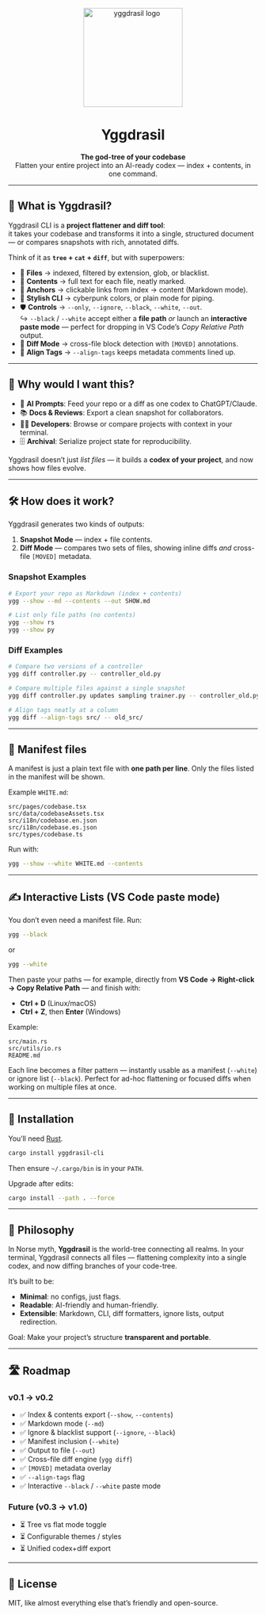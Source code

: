 <!-- LOGO -->
<p align="center">
  <img src="https://github.com/user-attachments/assets/ad569d6e-1e01-407c-a282-3e3d2abb97dd" width="200" alt="yggdrasil logo"/>
</p>

<h1 align="center"> Yggdrasil</h1>
<p align="center">
  <strong>The god-tree of your codebase</strong><br/>
Flatten your entire project into an AI-ready codex — index + contents, in one command.
</p>

---

## 🤔 What is Yggdrasil?

Yggdrasil CLI is a **project flattener and diff tool**:  
it takes your codebase and transforms it into a single, structured document — or compares snapshots with rich, annotated diffs.  

Think of it as **`tree` + `cat` + `diff`**, but with superpowers:

- 📂 **Files** → indexed, filtered by extension, glob, or blacklist.  
- 📑 **Contents** → full text for each file, neatly marked.  
- 🔗 **Anchors** → clickable links from index → content (Markdown mode).  
- 🎨 **Stylish CLI** → cyberpunk colors, or plain mode for piping.  
- 🛡 **Controls** → `--only`, `--ignore`, `--black`, `--white`, `--out`.  
  ↪ `--black` / `--white` accept either a **file path** *or* launch an **interactive paste mode** — perfect for dropping in VS Code’s *Copy Relative Path* output.  
- 🧩 **Diff Mode** → cross-file block detection with `[MOVED]` annotations.  
- 📐 **Align Tags** → `--align-tags` keeps metadata comments lined up.  

---

## 🌟 Why would I want this?

- 🤖 **AI Prompts**: Feed your repo or a diff as one codex to ChatGPT/Claude.  
- 📚 **Docs & Reviews**: Export a clean snapshot for collaborators.  
- 🧑‍💻 **Developers**: Browse or compare projects with context in your terminal.  
- 🗄️ **Archival**: Serialize project state for reproducibility.  

Yggdrasil doesn’t just *list files* — it builds a **codex of your project**, and now shows how files evolve.  

---

## 🛠 How does it work?

Yggdrasil generates two kinds of outputs:

1. **Snapshot Mode** — index + file contents.  
2. **Diff Mode** — compares two sets of files, showing inline diffs *and* cross-file `[MOVED]` metadata.

### Snapshot Examples

```bash
# Export your repo as Markdown (index + contents)
ygg --show --md --contents --out SHOW.md

# List only file paths (no contents)
ygg --show rs
ygg --show py
```

### Diff Examples

```bash
# Compare two versions of a controller
ygg diff controller.py -- controller_old.py

# Compare multiple files against a single snapshot
ygg diff controller.py updates sampling trainer.py -- controller_old.py

# Align tags neatly at a column
ygg diff --align-tags src/ -- old_src/
```

---

## 📄 Manifest files

A manifest is just a plain text file with **one path per line**.
Only the files listed in the manifest will be shown.

Example `WHITE.md`:

```
src/pages/codebase.tsx
src/data/codebaseAssets.tsx
src/i18n/codebase.en.json
src/i18n/codebase.es.json
src/types/codebase.ts
```

Run with:

```bash
ygg --show --white WHITE.md --contents
```

---

## ✍️ Interactive Lists (VS Code paste mode)

You don’t even need a manifest file.
Run:

```bash
ygg --black
```

or

```bash
ygg --white
```

Then paste your paths — for example, directly from **VS Code → Right-click → Copy Relative Path** —
and finish with:

* **Ctrl + D** (Linux/macOS)
* **Ctrl + Z**, then **Enter** (Windows)

Example:

```
src/main.rs
src/utils/io.rs
README.md
```

Each line becomes a filter pattern — instantly usable as a manifest (`--white`) or ignore list (`--black`).
Perfect for ad-hoc flattening or focused diffs when working on multiple files at once.

---

## 🚀 Installation

You’ll need [Rust](https://www.rust-lang.org/tools/install).

```bash
cargo install yggdrasil-cli
```

Then ensure `~/.cargo/bin` is in your `PATH`.

Upgrade after edits:

```bash
cargo install --path . --force
```

---

## 🌲 Philosophy

In Norse myth, **Yggdrasil** is the world-tree connecting all realms.
In your terminal, Yggdrasil connects all files — flattening complexity into a single codex, and now diffing branches of your code-tree.

It’s built to be:

* **Minimal**: no configs, just flags.
* **Readable**: AI-friendly and human-friendly.
* **Extensible**: Markdown, CLI, diff formatters, ignore lists, output redirection.

Goal: Make your project’s structure **transparent and portable**.

---

## 🛣 Roadmap

### v0.1 → v0.2

* ✅ Index & contents export (`--show`, `--contents`)
* ✅ Markdown mode (`--md`)
* ✅ Ignore & blacklist support (`--ignore`, `--black`)
* ✅ Manifest inclusion (`--white`)
* ✅ Output to file (`--out`)
* ✅ Cross-file diff engine (`ygg diff`)
* ✅ `[MOVED]` metadata overlay
* ✅ `--align-tags` flag
* ✅ Interactive `--black` / `--white` paste mode

### Future (v0.3 → v1.0)

* ⏳ Tree vs flat mode toggle
* ⏳ Configurable themes / styles
* ⏳ Unified codex+diff export

---

## 📜 License

MIT, like almost everything else that’s friendly and open-source.
